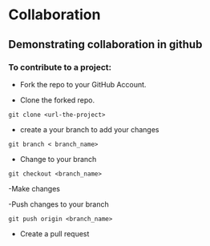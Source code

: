 # Collaboration 
## Demonstrating collaboration in github
### To contribute to a project:

- Fork the repo to your GitHub Account.

- Clone the forked repo.
```
git clone <url-the-project>

```
- create a your branch to add your changes
```
git branch < branch_name>
```
- Change to your branch

```
git checkout <branch_name>
```

-Make changes

-Push changes to your branch
```
git push origin <branch_name>
```
- Create a pull request